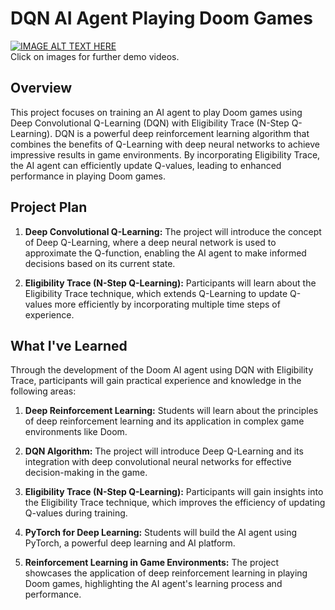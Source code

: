 # DQN AI Agent Playing Doom Games

[![IMAGE ALT TEXT HERE](https://img.youtube.com/vi/gpyBRgClhsc/0.jpg)](https://youtu.be/gpyBRgClhsc)<br/>
Click on images for further demo videos.

## Overview

This project focuses on training an AI agent to play Doom games using Deep Convolutional Q-Learning (DQN) with Eligibility Trace (N-Step Q-Learning). DQN is a powerful deep reinforcement learning algorithm that combines the benefits of Q-Learning with deep neural networks to achieve impressive results in game environments. By incorporating Eligibility Trace, the AI agent can efficiently update Q-values, leading to enhanced performance in playing Doom games.

## Project Plan

1. **Deep Convolutional Q-Learning:** The project will introduce the concept of Deep Q-Learning, where a deep neural network is used to approximate the Q-function, enabling the AI agent to make informed decisions based on its current state.

2. **Eligibility Trace (N-Step Q-Learning):** Participants will learn about the Eligibility Trace technique, which extends Q-Learning to update Q-values more efficiently by incorporating multiple time steps of experience.

## What I've Learned

Through the development of the Doom AI agent using DQN with Eligibility Trace, participants will gain practical experience and knowledge in the following areas:

1. **Deep Reinforcement Learning:** Students will learn about the principles of deep reinforcement learning and its application in complex game environments like Doom.

2. **DQN Algorithm:** The project will introduce Deep Q-Learning and its integration with deep convolutional neural networks for effective decision-making in the game.

3. **Eligibility Trace (N-Step Q-Learning):** Participants will gain insights into the Eligibility Trace technique, which improves the efficiency of updating Q-values during training.

4. **PyTorch for Deep Learning:** Students will build the AI agent using PyTorch, a powerful deep learning and AI platform.

5. **Reinforcement Learning in Game Environments:** The project showcases the application of deep reinforcement learning in playing Doom games, highlighting the AI agent's learning process and performance.

 

